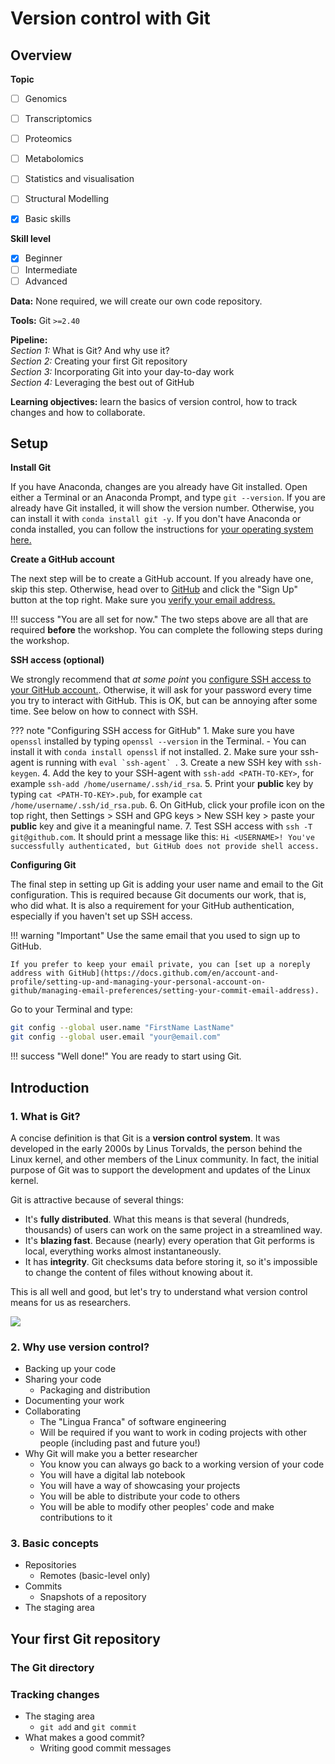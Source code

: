 # Version control with Git

## Overview

**Topic**

* [ ] Genomics
* [ ] Transcriptomics
* [ ] Proteomics
* [ ] Metabolomics
* [ ] Statistics and visualisation
* [ ] Structural Modelling
* [x] Basic skills


**Skill level**

* [x] Beginner  
* [ ] Intermediate  
* [ ] Advanced  

**Data:** None required, we will create our own code repository.

**Tools:** Git `>=2.40`

**Pipeline:**  
*Section 1:* What is Git? And why use it?  
*Section 2:* Creating your first Git repository  
*Section 3:* Incorporating Git into your day-to-day work  
*Section 4:* Leveraging the best out of GitHub

**Learning objectives:** learn the basics of version control, how to track changes and how to collaborate.

## Setup
**Install Git**  

If you have Anaconda, changes are you already have Git installed. Open either a Terminal or an Anaconda 
Prompt, and type `git --version`. If you are already have Git installed, it will show the version number.
Otherwise, you can install it with `conda install git -y`. If you don't have Anaconda or conda installed,
you can follow the instructions for [your operating system here.](https://git-scm.com/book/en/v2/Getting-Started-Installing-Git)

**Create a GitHub account**  

The next step will be to create a GitHub account. If you already have one, skip this step. Otherwise, head
over to [GitHub](https://github.com/) and click the "Sign Up" button at the top right. Make sure you [verify
your email address.](https://docs.github.com/en/account-and-profile/setting-up-and-managing-your-personal-account-on-github/managing-email-preferences/verifying-your-email-address#troubleshooting-email-verification)

!!! success "You are all set for now."
    The two steps above are all that are required **before** the workshop. You can complete the following steps during the workshop.

**SSH access (optional)**

We strongly recommend that *at some point* you [configure SSH access to your GitHub account.](https://docs.github.com/en/authentication/connecting-to-github-with-ssh/adding-a-new-ssh-key-to-your-github-account).
Otherwise, it will ask for your password every time you try to interact with GitHub. This is OK, but can 
be annoying after some time. See below on how to connect with SSH.

??? note "Configuring SSH access for GitHub"
    1. Make sure you have `openssl` installed by typing `openssl --version` in the Terminal.
        - You can install it with `conda install openssl` if not installed.
    2. Make sure your ssh-agent is running with ```eval `ssh-agent` ```.
    3. Create a new SSH key with `ssh-keygen`.
    4. Add the key to your SSH-agent with `ssh-add <PATH-TO-KEY>`, for example `ssh-add /home/username/.ssh/id_rsa`.
    5. Print your **public** key by typing `cat <PATH-TO-KEY>.pub`, for example `cat /home/username/.ssh/id_rsa.pub`.
    6. On GitHub, click your profile icon on the top right, then Settings > SSH and GPG keys > New SSH key > paste your **public** key and give it a meaningful name.
    7. Test SSH access with `ssh -T git@github.com`. It should print a message like this: `Hi <USERNAME>! You've successfully authenticated, but GitHub does not provide shell access.`

**Configuring Git**  

The final step in setting up Git is adding your user name and email to the Git configuration. This is required
because Git documents our work, that is, who did what. It is also a requirement for your GitHub authentication,
especially if you haven't set up SSH access.

!!! warning "Important"
    Use the same email that you used to sign up to GitHub.

    If you prefer to keep your email private, you can [set up a noreply address with GitHub](https://docs.github.com/en/account-and-profile/setting-up-and-managing-your-personal-account-on-github/managing-email-preferences/setting-your-commit-email-address).

Go to your Terminal and type:

``` bash
git config --global user.name "FirstName LastName"
git config --global user.email "your@email.com"
```

!!! success "Well done!"
    You are ready to start using Git.

## Introduction

### 1. What is Git?
A concise definition is that Git is a **version control system**. It was developed in the early 2000s by 
Linus Torvalds, the person behind the Linux kernel, and other members of the Linux community. In fact, the initial purpose of
Git was to support the development and updates of the Linux kernel.

Git is attractive because of several things:

* It's **fully distributed**. What this means is that several (hundreds, thousands) of users can work on the same project in a streamlined way.
* It's **blazing fast**. Because (nearly) every operation that Git performs is local, everything works almost instantaneously.
* It has **integrity**. Git checksums data before storing it, so it's impossible to change the content of files without knowing about it.

This is all well and good, but let's try to understand what version control means for us as researchers.

![](http://www.phdcomics.com/comics/archive/phd101212s.gif)

### 2. Why use version control?
- Backing up your code
- Sharing your code
    - Packaging and distribution
- Documenting your work
- Collaborating
    - The "Lingua Franca" of software engineering
    - Will be required if you want to work in coding projects with other people (including past and future you!)
- Why Git will make you a better researcher
    - You know you can always go back to a working version of your code
    - You will have a digital lab notebook 
    - You will have a way of showcasing your projects
    - You will be able to distribute your code to others
    - You will be able to modify other peoples' code and make contributions to it

### 3. Basic concepts
- Repositories
    - Remotes (basic-level only)
- Commits
    - Snapshots of a repository
- The staging area

## Your first Git repository

### The Git directory

### Tracking changes
- The staging area
    - `git add` and `git commit`
- What makes a good commit?
    - Writing good commit messages
